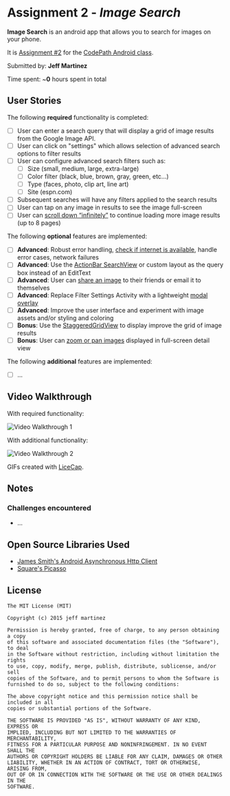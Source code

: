 # Assignment 2 - *Image Search*

**Image Search** is an android app that allows you to search for images on your phone.

It is [Assignment #2](http://courses.codepath.com/courses/intro_to_android/unit/2#!assignment) for the [CodePath Android class](https://codepath.com/androidbootcamp).

Submitted by: **Jeff Martinez**

Time spent: ~**0** hours spent in total

## User Stories

The following **required** functionality is completed:

* [ ] User can enter a search query that will display a grid of image results from the Google Image API.
* [ ] User can click on "settings" which allows selection of advanced search options to filter results
* [ ] User can configure advanced search filters such as:
    * [ ] Size (small, medium, large, extra-large)
    * [ ] Color filter (black, blue, brown, gray, green, etc...)
    * [ ] Type (faces, photo, clip art, line art)
    * [ ] Site (espn.com)
* [ ] Subsequent searches will have any filters applied to the search results
* [ ] User can tap on any image in results to see the image full-screen
* [ ] User can [scroll down “infinitely”](http://guides.codepath.com/android/Endless-Scrolling-with-AdapterViews) to continue loading more image results (up to 8 pages)

The following **optional** features are implemented:

* [ ] **Advanced**: Robust error handling, [check if internet is available](http://guides.codepath.com/android/Sending-and-Managing-Network-Requests#checking-for-network-connectivity), handle error cases, network failures
* [ ] **Advanced**: Use the [ActionBar SearchView](http://guides.codepath.com/android/Extended-ActionBar-Guide#adding-searchview-to-actionbar) or custom layout as the query box instead of an EditText
* [ ] **Advanced**: User can [share an image](http://guides.codepath.com/android/Sharing-Content-with-Intents) to their friends or email it to themselves
* [ ] **Advanced**: Replace Filter Settings Activity with a lightweight [modal overlay](http://guides.codepath.com/android/Using-DialogFragment)
* [ ] **Advanced**: Improve the user interface and experiment with image assets and/or styling and coloring
* [ ] **Bonus**: Use the [StaggeredGridView](https://github.com/f-barth/AndroidStaggeredGrid) to display improve the grid of image results
* [ ] **Bonus**: User can [zoom or pan images](https://github.com/MikeOrtiz/TouchImageView) displayed in full-screen detail view

The following **additional** features are implemented:

* [ ] ...

## Video Walkthrough 

With required functionality:

![Video Walkthrough 1](walkthrough.gif)

With additional functionality:

![Video Walkthrough 2](walkthrough2.gif)

GIFs created with [LiceCap](http://www.cockos.com/licecap/).

## Notes

### Challenges encountered

* ...

## Open Source Libraries Used

* [James Smith's Android Asynchronous Http Client](http://loopj.com/android-async-http/)
* [Square's Picasso](http://square.github.io/picasso/)

## License

    The MIT License (MIT)

	Copyright (c) 2015 jeff martinez
	
	Permission is hereby granted, free of charge, to any person obtaining a copy
	of this software and associated documentation files (the "Software"), to deal
	in the Software without restriction, including without limitation the rights
	to use, copy, modify, merge, publish, distribute, sublicense, and/or sell
	copies of the Software, and to permit persons to whom the Software is
	furnished to do so, subject to the following conditions:
	
	The above copyright notice and this permission notice shall be included in all
	copies or substantial portions of the Software.
	
	THE SOFTWARE IS PROVIDED "AS IS", WITHOUT WARRANTY OF ANY KIND, EXPRESS OR
	IMPLIED, INCLUDING BUT NOT LIMITED TO THE WARRANTIES OF MERCHANTABILITY,
	FITNESS FOR A PARTICULAR PURPOSE AND NONINFRINGEMENT. IN NO EVENT SHALL THE
	AUTHORS OR COPYRIGHT HOLDERS BE LIABLE FOR ANY CLAIM, DAMAGES OR OTHER
	LIABILITY, WHETHER IN AN ACTION OF CONTRACT, TORT OR OTHERWISE, ARISING FROM,
	OUT OF OR IN CONNECTION WITH THE SOFTWARE OR THE USE OR OTHER DEALINGS IN THE
	SOFTWARE.
